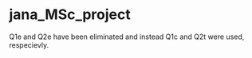 # jana_MSc_project

Q1e and Q2e have been eliminated and instead Q1c and Q2t were used, respecievly. 
